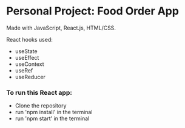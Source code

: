 # Personal Project: Food Order App

Made with JavaScript, React.js, HTML/CSS. <br/>

React hooks used:
 - useState
 - useEffect
 - useContext
 - useRef 
 - useReducer



### To run this React app:
 - Clone the repository 
 - run 'npm install' in the terminal 
 - run 'npm start' in the terminal